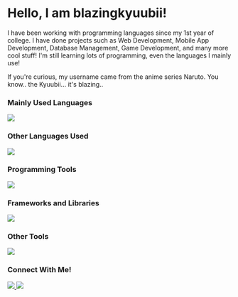 <h1>Hello, I am blazingkyuubii!</h1>

<p>I have been working with programming languages since my 1st year of college. I have done projects such as Web Development, Mobile App Development, Database Management, Game Development, and many more cool stuff! I'm still learning lots of programming, even the languages I mainly use!</p>
<p>If you're curious, my username came from the anime series Naruto. You know.. the Kyuubii... it's blazing..</p>
<h3>Mainly Used Languages</h3>
<img src="https://skillicons.dev/icons?i=html,css,js,php" />
<h3>Other Languages Used</h3>
<img src="https://skillicons.dev/icons?i=cpp,cs,mysql,laravel,java,ts,r"/>
<h3>Programming Tools</h3>
<img src="https://skillicons.dev/icons?i=androidstudio,docker,git,netlify,postman,unity,vscode"/>
<h3>Frameworks and Libraries</h3>
<img src="https://skillicons.dev/icons?i=bootstrap,react"/>
<h3>Other Tools</h3>
<img src="https://skillicons.dev/icons?i=ps,figma"/>
<h3>Connect With Me!</h3>
  <a href="https://www.discordapp.com/users/590907985618796574">
    <img src="https://skillicons.dev/icons?i=discord" />
  </a>
  <a href="https://www.linkedin.com/in/drezza-anacito-2882aa258/">
    <img src="https://skillicons.dev/icons?i=linkedin" />
  </a>
